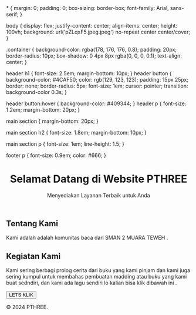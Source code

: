 
<!DOCTYPE html>
<html lang="en">
<head>
    <meta charset="UTF-8">
    <meta name="viewport" content="width=device-width, initial-scale=1.0">
    <title>Landing Page Sederhana</title>
    <link rel="stylesheet" href="styles.css">
</head>
  * {
    margin: 0;
    padding: 0;
    box-sizing: border-box;
    font-family: Arial, sans-serif;
}

body {
    display: flex;
    justify-content: center;
    align-items: center;
    height: 100vh;
    background: url('pZLqxF5.jpeg.jpeg') no-repeat center center/cover;
}

.container {
    background-color: rgba(178, 176, 176, 0.8);
    padding: 20px;
    border-radius: 10px;
    box-shadow: 0 4px 8px rgba(0, 0, 0, 0.1);
    text-align: center;
}

header h1 {
    font-size: 2.5em;
    margin-bottom: 10px;
}
header button {
    background-color: #4CAF50;
    color: rgb(129, 123, 123);
    padding: 15px 25px;
    border: none;
    border-radius: 5px;
    font-size: 1em;
    cursor: pointer;
    transition: background-color 0.3s;
}

header button:hover {
    background-color: #409344;
}
header p {
    font-size: 1.2em;
    margin-bottom: 20px;
}

main section {
    margin-bottom: 20px;
}

main section h2 {
    font-size: 1.8em;
    margin-bottom: 10px;
}

main section p {
    font-size: 1em;
    line-height: 1.5;
}

footer p {
    font-size: 0.9em;
    color: #666;
}

<body>
    <div class="container">
        <header>
            <h1>Selamat Datang di Website PTHREE</h1>
            <p>Menyediakan Layanan Terbaik untuk Anda</p>
        </header>
        <main>
            <section>
                <h2>Tentang Kami</h2>
                <p>Kami adalah adalah komunitas baca dari SMAN 2 MUARA TEWEH .</p>
            </section>
            <section>
                <h2>Kegiatan Kami</h2>
                <p>Kami sering berbagi prolog cerita dari buku yang kami pinjam dan kami juga sering kumpul untuk membahas pembuatan madding atau buku yang kami buat sedndiri, dan kami ada lagu sendiri lo kalian bisa klik dibawah ini .</p>
                <button onclick="location.href='https:.com'">LETS KLIK</button>
            </header>    
            </section>
        </main>
        <footer>
            <p>&copy; 2024 PTHREE.</p>
        </footer>
    </div>
</body>
</html>
